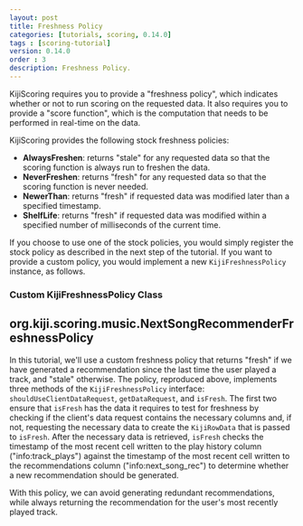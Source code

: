 ```yaml
---
layout: post
title: Freshness Policy
categories: [tutorials, scoring, 0.14.0]
tags : [scoring-tutorial]
version: 0.14.0
order : 3
description: Freshness Policy.
---
```

KijiScoring requires you to provide a "freshness policy", which indicates
whether or not to run scoring on the requested data. It also requires you to provide
a "score function", which is the computation that needs to be performed in real-time
on the data.

KijiScoring provides the following stock freshness policies:

*  **AlwaysFreshen**: returns "stale" for any requested data so that the scoring
   function is always run to freshen the data.
*  **NeverFreshen**: returns "fresh" for any requested data so that the scoring function
   is never needed.
*  **NewerThan**: returns "fresh" if requested data was modified later than a specified
   timestamp.
*  **ShelfLife**: returns "fresh" if requested data was modified within a specified number
   of milliseconds of the current time.

If you choose to use one of the stock policies, you would simply register the stock policy
as described in the next step of the tutorial. If you want to provide a custom policy,
you would implement a new `KijiFreshnessPolicy` instance, as follows.

### Custom KijiFreshnessPolicy Class

<div id="accordion-container">
  <h2 class="accordion-header">org.kiji.scoring.music.NextSongRecommenderFreshnessPolicy</h2>
  <div class="accordion-content">
    <script src="http://gist-it.appspot.com/github/kijiproject/kiji-scoring-music/raw/kiji-scoring-root-0.14.0/src/main/java/org/kiji/scoring/music/NextSongRecommenderFreshnessPolicy.java"> </script>
  </div>
</div>


In this tutorial, we'll use a custom freshness policy that returns "fresh" if we have
generated a recommendation since the last time the user played a track, and "stale"
otherwise. The policy, reproduced above, implements three methods of the
`KijiFreshnessPolicy` interface: `shouldUseClientDataRequest`, `getDataRequest`, and
`isFresh`. The first two ensure that `isFresh` has the data it requires to test for
freshness by checking if the client's data request contains the necessary columns and,
if not, requesting the necessary data to create the `KijiRowData` that is passed to
`isFresh`. After the necessary data is retrieved, `isFresh` checks the timestamp of
the most recent cell written to the play history column ("info:track_plays") against
the timestamp of the most recent cell written to the recommendations column
("info:next_song_rec") to determine whether a new recommendation should be generated.

With this policy, we can avoid generating redundant recommendations, while always
returning the recommendation for the user's most recently played track.

